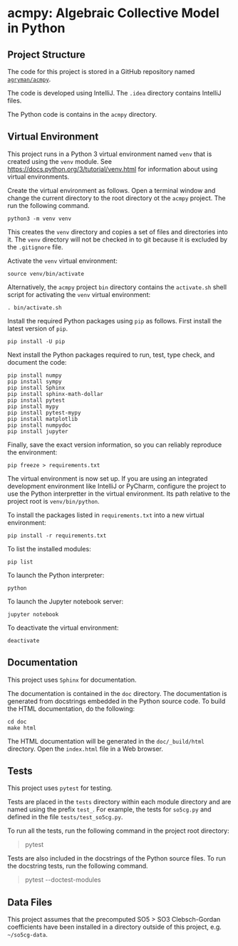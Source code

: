 # acmpy: Algebraic Collective Model in Python

## Project Structure

The code for this project is stored in a GitHub repository named
[`agryman/acmpy`](https://github.com/agryman/acmpy).

The code is developed using IntelliJ. 
The `.idea` directory contains IntelliJ files.

The Python code is contains in the `acmpy` directory.

## Virtual Environment

This project runs in a Python 3 virtual environment
named `venv` that is created using the `venv` module.
See <https://docs.python.org/3/tutorial/venv.html> for information
about using virtual environments.

Create the virtual environment as follows.
Open a terminal window and change the current directory to the root directory ot the `acmpy` project.
The run the following command.

```shell script
python3 -m venv venv
```

This creates the `venv` directory and copies a set of files and directories into it.
The `venv` directory will not be checked in to git because it is excluded by the `.gitignore` file.

Activate the `venv` virtual environment:

```shell script
source venv/bin/activate
```

Alternatively, the `acmpy` project `bin` directory contains the `activate.sh`
shell script for activating the `venv` virtual environment:

```shell script
. bin/activate.sh
```

Install the required Python packages using `pip` as follows.
First install the latest version of `pip`.

```shell script
pip install -U pip
```

Next install the Python packages required to run, test, type check, and document the code:

```shell script
pip install numpy
pip install sympy
pip install Sphinx
pip install sphinx-math-dollar
pip install pytest
pip install mypy
pip install pytest-mypy
pip install matplotlib
pip install numpydoc
pip install jupyter
```

Finally, save the exact version information, so you can reliably reproduce the environment:

```shell script
pip freeze > requirements.txt
```

The virtual environment is now set up.
If you are using an integrated development environment like IntelliJ or PyCharm, configure
the project to use the Python interpretter in the virtual environment.
Its path relative to the project root is `venv/bin/python`.

To install the packages listed in `requirements.txt` into a new virtual environment:

```shell script
pip install -r requirements.txt
```

To list the installed modules:

```shell script
pip list
```

To launch the Python interpreter:

```shell script
python
```

To launch the Jupyter notebook server:

```shell script
jupyter notebook
```

To deactivate the virtual environment:

```shell script
deactivate
```

## Documentation

This project uses `Sphinx` for documentation.

The documentation is contained in the `doc` directory.
The documentation is generated from docstrings embedded in the Python source code.
To build the HTML documentation, do the following:

```shell script
cd doc
make html
```

The HTML documentation will be generated in the `doc/_build/html` directory.
Open the `index.html` file in a Web browser.

## Tests

This project uses `pytest` for testing.

Tests are placed in the `tests` directory within each module directory
and are named using the prefix `test_`. For example, the tests for `so5cg.py`
and defined in the file `tests/test_so5cg.py`.

To run all the tests, run the following command in the project root directory:

> pytest

Tests are also included in the docstrings of the Python source files.
To run the docstring tests, run the following command.

> pytest --doctest-modules

## Data Files

This project assumes that the precomputed SO5 > SO3 Clebsch-Gordan coefficients
have been installed in a directory outside of this project, e.g. `~/so5cg-data`.

